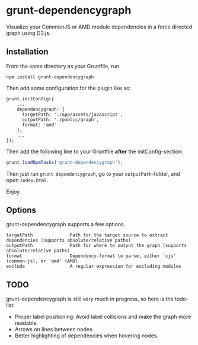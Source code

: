 grunt-dependencygraph
===========

Visualize your CommonJS or AMD module dependencies in a force directed graph using D3.js.

Installation
-------------

From the same directory as your Gruntfile, run

```
npm install grunt-dependencygraph
```

Then add some configuration for the plugin like so:

    grunt.initConfig({
        ...
        dependencygraph: {
          targetPath: './app/assets/javascript',
          outputPath: './public/graph',
          format: 'amd'
        },
        ...
    });


Then add the following line to your Gruntfile **after** the initConfig-section:

```js
grunt.loadNpmTasks('grunt-dependencygraph');
```

Then just run `grunt dependencygraph`, go to your `outputPath`-folder, and open `index.html`.

Enjoy.

Options
-------
grunt-dependencygraph supports a few options.

```text                 
targetPath              Path for the target source to extract dependencies (supports absolute/relative paths)
outputPath              Path for where to output the graph (supports absolute/relative paths)
format                  Dependency-format to parse, either 'cjs' (common-js), or 'amd' (AMD)
exclude                 A regular expression for excluding modules
```

TODO
-------
grunt-dependencygraph is still very much in progress, so here is the todo-list:

- Proper label positioning: Avoid label collisions and make the graph more readable.
- Arrows on lines between nodes.
- Better highlighting of dependencies when hovering nodes.



